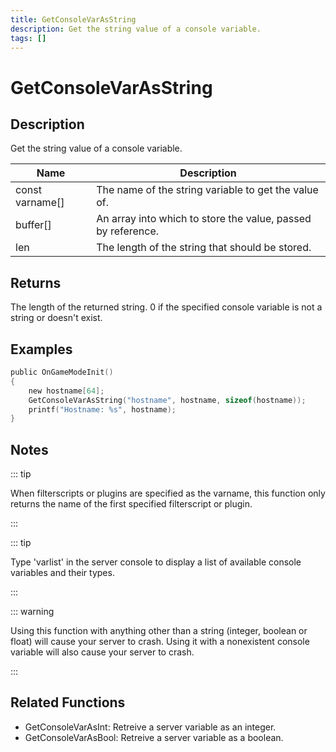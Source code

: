 ```yaml
---
title: GetConsoleVarAsString
description: Get the string value of a console variable.
tags: []
---
```


# GetConsoleVarAsString

<TagLinks />

## Description

Get the string value of a console variable.

| Name            | Description                                                  |
| --------------- | ------------------------------------------------------------ |
| const varname[] | The name of the string variable to get the value of.         |
| buffer[]        | An array into which to store the value, passed by reference. |
| len             | The length of the string that should be stored.              |

## Returns

The length of the returned string. 0 if the specified console variable is not a string or doesn't exist.

## Examples

```c
public OnGameModeInit()
{
    new hostname[64];
    GetConsoleVarAsString("hostname", hostname, sizeof(hostname));
    printf("Hostname: %s", hostname);
}
```

## Notes

::: tip

When filterscripts or plugins are specified as the varname, this function only returns the name of the first specified filterscript or plugin.

:::

::: tip

Type 'varlist' in the server console to display a list of available console variables and their types.

:::

::: warning

Using this function with anything other than a string (integer, boolean or float) will cause your server to crash. Using it with a nonexistent console variable will also cause your server to crash.

:::

## Related Functions

- GetConsoleVarAsInt: Retreive a server variable as an integer.
- GetConsoleVarAsBool: Retreive a server variable as a boolean.
